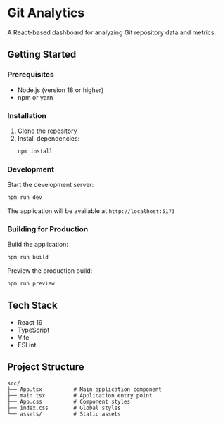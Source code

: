 # Git Analytics

A React-based dashboard for analyzing Git repository data and metrics.

## Getting Started

### Prerequisites

- Node.js (version 18 or higher)
- npm or yarn

### Installation

1. Clone the repository
2. Install dependencies:
   ```bash
   npm install
   ```

### Development

Start the development server:

```bash
npm run dev
```

The application will be available at `http://localhost:5173`

### Building for Production

Build the application:

```bash
npm run build
```

Preview the production build:

```bash
npm run preview
```

## Tech Stack

- React 19
- TypeScript
- Vite
- ESLint

## Project Structure

```
src/
├── App.tsx          # Main application component
├── main.tsx         # Application entry point
├── App.css          # Component styles
├── index.css        # Global styles
└── assets/          # Static assets
```
